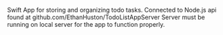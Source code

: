 Swift App for storing and organizing todo tasks.
Connected to Node.js api found at github.com/EthanHuston/TodoListAppServer
Server must be running on local server for the app to function properly.
